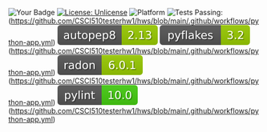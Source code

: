 ![Your Badge](https://img.shields.io/badge/language-python-blue)
[![License: Unlicense](https://img.shields.io/badge/license-Unlicense-blue.svg)](http://unlicense.org/)
![Platform](https://img.shields.io/badge/platform-linux-blue.svg)
![Tests Passing:](https://github.com/CSCI510testerhw1/hws/actions/workflows/python-app.yml/badge.svg) (https://github.com/CSCI510testerhw1/hws/blob/main/.github/workflows/python-app.yml)
[![Autopep8:](./hw2/autopep8.svg)](https://github.com/CSCI510testerhw1/hws/blob/main/.github/workflows/python-app.yml)
![Pyflakes:](./hw2/pyflakes.svg) (https://github.com/CSCI510testerhw1/hws/blob/main/.github/workflows/python-app.yml)
![Radon:](./hw2/radon.svg) (https://github.com/CSCI510testerhw1/hws/blob/main/.github/workflows/python-app.yml)
![Pylint:](./hw2/ppylint.svg) (https://github.com/CSCI510testerhw1/hws/blob/main/.github/workflows/python-app.yml)
